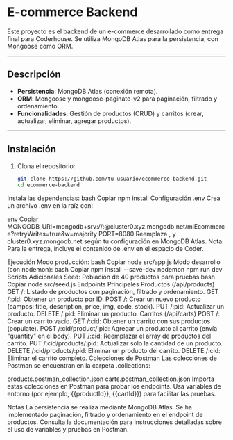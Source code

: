 # E-commerce Backend

Este proyecto es el backend de un e-commerce desarrollado como entrega final para Coderhouse. Se utiliza MongoDB Atlas para la persistencia, con Mongoose como ORM.

---

## Descripción

- **Persistencia**: MongoDB Atlas (conexión remota).
- **ORM**: Mongoose y mongoose-paginate-v2 para paginación, filtrado y ordenamiento.
- **Funcionalidades**: Gestión de productos (CRUD) y carritos (crear, actualizar, eliminar, agregar productos).

---

## Instalación

1. Clona el repositorio:
   ```bash
   git clone https://github.com/tu-usuario/ecommerce-backend.git
   cd ecommerce-backend
Instala las dependencias:
bash
Copiar
npm install
Configuración
.env
Crea un archivo .env en la raíz con:

env
Copiar
MONGODB_URI=mongodb+srv://<usuario>:<password>@cluster0.xyz.mongodb.net/miEcommerce?retryWrites=true&w=majority
PORT=8080
Reemplaza <usuario>, <password> y cluster0.xyz.mongodb.net según tu configuración en MongoDB Atlas.
Nota: Para la entrega, incluye el contenido de .env en el espacio de Coder.

Ejecución
Modo producción:
bash
Copiar
node src/app.js
Modo desarrollo (con nodemon):
bash
Copiar
npm install --save-dev nodemon
npm run dev
Scripts Adicionales
Seed: Población de 40 productos para pruebas
bash
Copiar
node src/seed.js
Endpoints Principales
Productos (/api/products)
GET /: Listado de productos con paginación, filtrado y ordenamiento.
GET /:pid: Obtener un producto por ID.
POST /: Crear un nuevo producto (campos: title, description, price, img, code, stock).
PUT /:pid: Actualizar un producto.
DELETE /:pid: Eliminar un producto.
Carritos (/api/carts)
POST /: Crear un carrito vacío.
GET /:cid: Obtener un carrito con sus productos (populate).
POST /:cid/product/:pid: Agregar un producto al carrito (envía "quantity" en el body).
PUT /:cid: Reemplazar el array de productos del carrito.
PUT /:cid/products/:pid: Actualizar solo la cantidad de un producto.
DELETE /:cid/products/:pid: Eliminar un producto del carrito.
DELETE /:cid: Eliminar el carrito completo.
Colecciones de Postman
Las colecciones de Postman se encuentran en la carpeta .collections:

products.postman_collection.json
carts.postman_collection.json
Importa estas colecciones en Postman para probar los endpoints. Usa variables de entorno (por ejemplo, {{productId}}, {{cartId}}) para facilitar las pruebas.

Notas
La persistencia se realiza mediante MongoDB Atlas.
Se ha implementado paginación, filtrado y ordenamiento en el endpoint de productos.
Consulta la documentación para instrucciones detalladas sobre el uso de variables y pruebas en Postman.